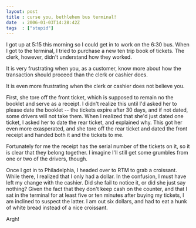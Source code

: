 ```yaml
---
layout: post
title : curse you, bethlehem bus terminal!
date  : 2006-01-03T14:28:42Z
tags  : ["stupid"]
---
```

I got up at 5:15 this morning so I could get in to work on the 6:30 bus.  When I got to the terminal, I tried to purchase a new ten trip book of tickets.  The clerk, however, didn't understand how they worked.

It is very frustrating when you, as a customer, know more about how the transaction should proceed than the clerk or cashier does.

It is even more frustrating when the clerk or cashier does not believe you.

First, she tore off the front ticket, which is supposed to remain no the booklet and serve as a receipt.  I didn't realize this until I'd asked her to please date the booklet -- the tickets expire after 30 days, and if not dated, some drivers will not take them.  When I realized that she'd just dated one ticket, I asked her to date the rear ticket, and explained why.  This got her even more exasperated, and she tore off the rear ticket and dated the front receipt and handed both it and the tickets to me.

Fortunately for me the receipt has the serial number of the tickets on it, so it is clear that they belong together.  I imagine I'll still get some grumbles from one or two of the drivers, though.

Once I got in to Philadelphia, I headed over to RTM to grab a croissant.  While there, I realized that I only had a dollar.  In the confusion, I must have left my change with the cashier.  Did she fail to notice it, or did she just say nothing?  Given the fact that they don't keep cash on the counter, and that I sat in the terminal for at least five or ten minutes after buying my tickets, I am inclined to suspect the latter.  I am out six dollars, and had to eat a hunk of white bread instead of a nice croissant.

Argh! 
